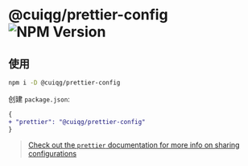 # @cuiqg/prettier-config ![NPM Version](https://img.shields.io/npm/v/%40cuiqg%2Fprettier-config?registry_uri=https%3A%2F%2Fregistry.npmmirror.com&style=social&logo=npm&logoColor=%23CB3837&link=https%3A%2F%2Fnpmmirror.com%2Fpackage%2F%40cuiqg%2Fprettier-config)

## 使用

```sh
npm i -D @cuiqg/prettier-config
```

创建 `package.json`:

```diff json
{
+ "prettier": "@cuiqg/prettier-config"
}
```

> [Check out the `prettier` documentation for more info on sharing configurations](https://prettier.io/docs/en/configuration.html#sharing-configurations)
